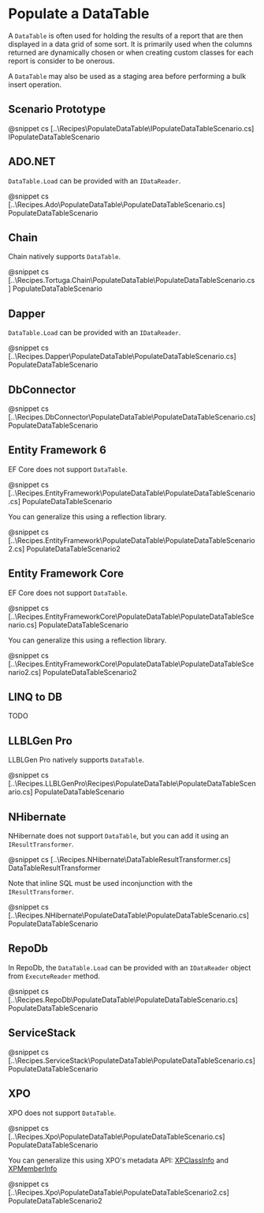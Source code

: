﻿# Populate a DataTable

A `DataTable` is often used for holding the results of a report that are then displayed in a data grid of some sort. It is primarily used when the columns returned are dynamically chosen or when creating custom classes for each report is consider to be onerous.

A `DataTable` may also be used as a staging area before performing a bulk insert operation. 

## Scenario Prototype

@snippet cs [..\Recipes\PopulateDataTable\IPopulateDataTableScenario.cs] IPopulateDataTableScenario

## ADO.NET

`DataTable.Load` can be provided with an `IDataReader`.

@snippet cs [..\Recipes.Ado\PopulateDataTable\PopulateDataTableScenario.cs] PopulateDataTableScenario

## Chain

Chain natively supports `DataTable`.

@snippet cs [..\Recipes.Tortuga.Chain\PopulateDataTable\PopulateDataTableScenario.cs] PopulateDataTableScenario

## Dapper

`DataTable.Load` can be provided with an `IDataReader`.

@snippet cs [..\Recipes.Dapper\PopulateDataTable\PopulateDataTableScenario.cs] PopulateDataTableScenario

## DbConnector

@snippet cs [..\Recipes.DbConnector\PopulateDataTable\PopulateDataTableScenario.cs] PopulateDataTableScenario

## Entity Framework 6

EF Core does not support `DataTable`. 

@snippet cs [..\Recipes.EntityFramework\PopulateDataTable\PopulateDataTableScenario.cs] PopulateDataTableScenario

You can generalize this using a reflection library.

@snippet cs [..\Recipes.EntityFramework\PopulateDataTable\PopulateDataTableScenario2.cs] PopulateDataTableScenario2

## Entity Framework Core

EF Core does not support `DataTable`. 

@snippet cs [..\Recipes.EntityFrameworkCore\PopulateDataTable\PopulateDataTableScenario.cs] PopulateDataTableScenario

You can generalize this using a reflection library.

@snippet cs [..\Recipes.EntityFrameworkCore\PopulateDataTable\PopulateDataTableScenario2.cs] PopulateDataTableScenario2

## LINQ to DB

TODO

## LLBLGen Pro

LLBLGen Pro natively supports `DataTable`.

@snippet cs [..\Recipes.LLBLGenPro\Recipes\PopulateDataTable\PopulateDataTableScenario.cs] PopulateDataTableScenario

## NHibernate

NHibernate does not support `DataTable`, but you can add it using an `IResultTransformer`. 

@snippet cs [..\Recipes.NHibernate\DataTableResultTransformer.cs] DataTableResultTransformer

Note that inline SQL must be used inconjunction with the `IResultTransformer`.

@snippet cs [..\Recipes.NHibernate\PopulateDataTable\PopulateDataTableScenario.cs] PopulateDataTableScenario

## RepoDb

In RepoDb, the `DataTable.Load` can be provided with an `IDataReader` object from `ExecuteReader` method.

@snippet cs [..\Recipes.RepoDb\PopulateDataTable\PopulateDataTableScenario.cs] PopulateDataTableScenario

## ServiceStack

@snippet cs [..\Recipes.ServiceStack\PopulateDataTable\PopulateDataTableScenario.cs] PopulateDataTableScenario

## XPO

XPO does not support `DataTable`. 

@snippet cs [..\Recipes.Xpo\PopulateDataTable\PopulateDataTableScenario.cs] PopulateDataTableScenario

You can generalize this using XPO's metadata API: [XPClassInfo](https://docs.devexpress.com/XPO/DevExpress.Xpo.Metadata.XPClassInfo) and [XPMemberInfo](https://docs.devexpress.com/XPO/DevExpress.Xpo.Metadata.XPMemberInfo)

@snippet cs [..\Recipes.Xpo\PopulateDataTable\PopulateDataTableScenario2.cs] PopulateDataTableScenario2